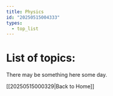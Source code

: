 ```yaml
---
title: Physics
id: "20250515004333"
types:
  - top_list
---
```


# List of topics:
There may be something here some day.

[[20250515000329|Back to Home]]